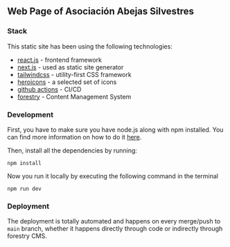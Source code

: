 ## Web Page of Asociación Abejas Silvestres

### Stack

This static site has been using the following technologies:
 - [react.js](https://reactjs.org/) - frontend framework
 - [next.js](https://nextjs.org/) - used as static site generator
 - [tailwindcss](https://tailwindcss.com/) - utility-first CSS framework
 - [heroicons](https://heroicons.com/) - a selected set of icons
 - [github actions](https://github.com/features/actions) - CI/CD
 - [forestry](https://forestry.io/) - Content Management System

### Development

First, you have to make sure you have node.js along with npm installed. You can find more information on how to do it [here](https://nodejs.org/en/download/package-manager/).

Then, install all the dependencies by running:

```
npm install
```

Now you run it locally by executing the following command in the terminal

```
npm run dev
```

### Deployment

The deployment is totally automated and happens on every merge/push to `main` branch, whether it happens directly through code or indirectly through forestry CMS.




